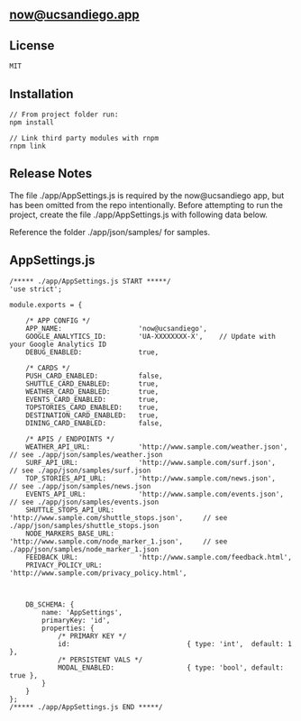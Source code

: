 ## now@ucsandiego.app

## License

	MIT

## Installation

	// From project folder run:
	npm install

	// Link third party modules with rnpm
	rnpm link

## Release Notes

The file ./app/AppSettings.js is required by the now@ucsandiego app, but has been omitted
from the repo intentionally. Before attempting to run the project, create the file 
./app/AppSettings.js with following data below.

Reference the folder ./app/json/samples/ for samples.

## AppSettings.js

	/***** ./app/AppSettings.js START *****/
	'use strict';

	module.exports = {

		/* APP CONFIG */
		APP_NAME: 					'now@ucsandiego',
		GOOGLE_ANALYTICS_ID: 		'UA-XXXXXXXX-X',	// Update with your Google Analytics ID
		DEBUG_ENABLED: 				true,
		
		/* CARDS */
		PUSH_CARD_ENABLED: 			false,
		SHUTTLE_CARD_ENABLED: 		true,
		WEATHER_CARD_ENABLED: 		true,
		EVENTS_CARD_ENABLED: 		true,
		TOPSTORIES_CARD_ENABLED: 	true,
		DESTINATION_CARD_ENABLED: 	true,
		DINING_CARD_ENABLED: 		false,
	
		/* APIS / ENDPOINTS */
		WEATHER_API_URL: 			'http://www.sample.com/weather.json', 			// see ./app/json/samples/weather.json
		SURF_API_URL: 				'http://www.sample.com/surf.json', 				// see ./app/json/samples/surf.json
		TOP_STORIES_API_URL: 		'http://www.sample.com/news.json', 				// see ./app/json/samples/news.json
		EVENTS_API_URL: 			'http://www.sample.com/events.json', 			// see ./app/json/samples/events.json
		SHUTTLE_STOPS_API_URL: 		'http://www.sample.com/shuttle_stops.json', 	// see ./app/json/samples/shuttle_stops.json
		NODE_MARKERS_BASE_URL: 		'http://www.sample.com/node_marker_1.json', 	// see ./app/json/samples/node_marker_1.json
		FEEDBACK_URL: 				'http://www.sample.com/feedback.html',
		PRIVACY_POLICY_URL: 		'http://www.sample.com/privacy_policy.html', 
		
		
	
		DB_SCHEMA: {
			name: 'AppSettings',
			primaryKey: 'id',
			properties: {
				/* PRIMARY KEY */
				id: 							{ type: 'int',  default: 1 },
				/* PERSISTENT VALS */
				MODAL_ENABLED: 					{ type: 'bool', default: true },
			}
		}
	};
	/***** ./app/AppSettings.js END *****/


